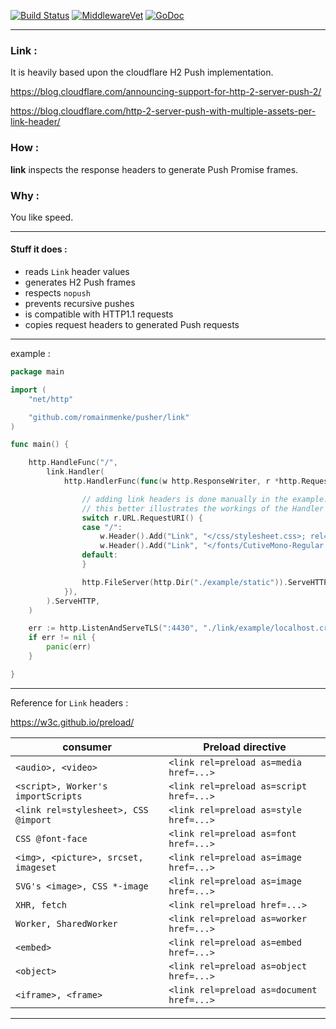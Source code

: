 [![Build Status](https://travis-ci.org/romainmenke/pusher.svg?branch=master)](https://travis-ci.org/romainmenke/pusher)
[![MiddlewareVet](https://middleware.vet/github.com/romainmenke/pusher.svg)](https://middleware.vet#github.com/romainmenke/pusher)
[![GoDoc](https://godoc.org/github.com/romainmenke/pusher?status.svg)](https://godoc.org/github.com/romainmenke/pusher)

---

### Link :

It is heavily based upon the cloudflare H2 Push implementation.

https://blog.cloudflare.com/announcing-support-for-http-2-server-push-2/

https://blog.cloudflare.com/http-2-server-push-with-multiple-assets-per-link-header/

### How :

**link** inspects the response headers to generate Push Promise frames.

### Why :

You like speed.

---

#### Stuff it does :

- reads `Link` header values
- generates H2 Push frames
- respects `nopush`
- prevents recursive pushes
- is compatible with HTTP1.1 requests
- copies request headers to generated Push requests

---

example :

```go
package main

import (
	"net/http"

	"github.com/romainmenke/pusher/link"
)

func main() {

	http.HandleFunc("/",
		link.Handler(
			http.HandlerFunc(func(w http.ResponseWriter, r *http.Request) {

				// adding link headers is done manually in the example.
				// this better illustrates the workings of the Handler
				switch r.URL.RequestURI() {
				case "/":
					w.Header().Add("Link", "</css/stylesheet.css>; rel=preload; as=style;")
					w.Header().Add("Link", "</fonts/CutiveMono-Regular.ttf>; rel=preload; as=font;")
				default:
				}

				http.FileServer(http.Dir("./example/static")).ServeHTTP(w, r)
			}),
		).ServeHTTP,
	)

	err := http.ListenAndServeTLS(":4430", "./link/example/localhost.crt", "./link/example/localhost.key", nil)
	if err != nil {
		panic(err)
	}

}
```

---

Reference for `Link` headers :

https://w3c.github.io/preload/

| consumer | Preload directive |
|----------|-------------------|
| `<audio>, <video>` | `<link rel=preload as=media href=...>` |
| `<script>, Worker's importScripts` | `<link rel=preload as=script href=...>` |
| `<link rel=stylesheet>, CSS @import` | `<link rel=preload as=style href=...>` |
| `CSS @font-face` | `<link rel=preload as=font href=...>` |
| `<img>, <picture>, srcset, imageset` | `<link rel=preload as=image href=...>` |
| `SVG's <image>, CSS *-image` | `<link rel=preload as=image href=...>` |
| `XHR, fetch` | `<link rel=preload href=...>` |
| `Worker, SharedWorker` | `<link rel=preload as=worker href=...>` |
| `<embed>` | `<link rel=preload as=embed href=...>` |
| `<object>` | `<link rel=preload as=object href=...>` |
| `<iframe>, <frame>` | `<link rel=preload as=document href=...>` |

---
